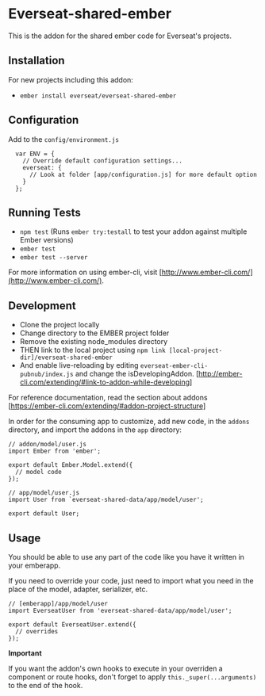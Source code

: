 # Everseat-shared-ember

This is the addon for the shared ember code for Everseat's projects.

## Installation

For new projects including this addon: 

* `ember install everseat/everseat-shared-ember`

## Configuration

Add to the `config/environment.js`

```
  var ENV = {
    // Override default configuration settings...
    everseat: {
      // Look at folder [app/configuration.js] for more default option
    }
  };
```

## Running Tests

* `npm test` (Runs `ember try:testall` to test your addon against multiple Ember versions)
* `ember test`
* `ember test --server`

For more information on using ember-cli, visit [http://www.ember-cli.com/](http://www.ember-cli.com/).


## Development

* Clone the project locally
* Change directory to the EMBER project folder
* Remove the existing node_modules directory
* THEN link to the local project using `npm link [local-project-dir]/everseat-shared-ember`
* And enable live-reloading by editing `everseat-ember-cli-pubnub/index.js` and change the isDevelopingAddon. [http://ember-cli.com/extending/#link-to-addon-while-developing]

For reference documentation, read the section about addons [https://ember-cli.com/extending/#addon-project-structure]

In order for the consuming app to customize, add new code, in the `addons` directory, and import the addons in the `app` directory:

```
// addon/model/user.js
import Ember from 'ember';

export default Ember.Model.extend({
  // model code
});
```

```
// app/model/user.js
import User from `everseat-shared-data/app/model/user';

export default User;
```

## Usage

You should be able to use any part of the code like you have it written in your emberapp.

If you need to override your code, just need to import what you need in the place of the model, adapter, serializer, etc.

```
// [emberapp]/app/model/user
import EverseatUser from 'everseat-shared-data/app/model/user';

export default EverseatUser.extend({
  // overrides
});
```

**Important**

If you want the addon's own hooks to execute in your overriden a component or route hooks, don't forget to apply `this._super(...arguments)` to the end of the hook.

